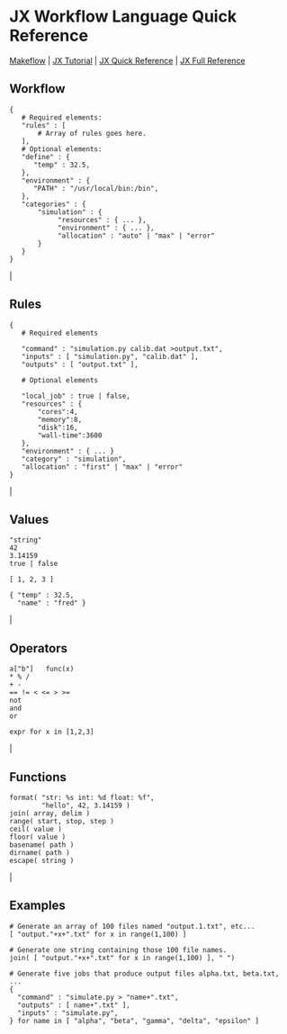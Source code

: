 # JX Workflow Language Quick Reference

[Makeflow](makeflow.html) | [JX Tutorial](jx-tutorial.html) | [JX Quick
Reference](jx-quick.html) | [JX Full Reference](jx.html)

## Workflow

    
    
    {
       # Required elements:
       "rules" : [
           # Array of rules goes here.
       ],
       # Optional elements:
       "define" : {
          "temp" : 32.5,
       },
       "environment" : {
          "PATH" : "/usr/local/bin:/bin",
       },
       "categories" : {
           "simulation" : {
                "resources" : { ... },
                "environment" : { ... },
                "allocation" : "auto" | "max" | "error"
           }
       }
    }
    

|

## Rules

    
    
    {
       # Required elements
    
       "command" : "simulation.py calib.dat >output.txt",
       "inputs" : [ "simulation.py", "calib.dat" ],
       "outputs" : [ "output.txt" ],
    
       # Optional elements
    
       "local_job" : true | false,
       "resources" : {
           "cores":4,
           "memory":8,
           "disk":16,
           "wall-time":3600
       },
       "environment" : { ... }
       "category" : "simulation",
       "allocation" : "first" | "max" | "error"
    }
    

|

## Values

    
    
    "string"
    42
    3.14159
    true | false
    
    [ 1, 2, 3 ]
    
    { "temp" : 32.5,
      "name" : "fred" }
    

|

## Operators

    
    
    a["b"]   func(x)
    * % /
    + -
    == != < <= > >=
    not
    and
    or
    
    expr for x in [1,2,3]
    

|

## Functions

    
    
    format( "str: %s int: %d float: %f",
            "hello", 42, 3.14159 )
    join( array, delim )
    range( start, stop, step )
    ceil( value )
    floor( value )
    basename( path )
    dirname( path )
    escape( string )
    

|

## Examples

    
    
    # Generate an array of 100 files named "output.1.txt", etc...
    [ "output."+x+".txt" for x in range(1,100) ]
    
    # Generate one string containing those 100 file names.
    join( [ "output."+x+".txt" for x in range(1,100) ], " ")
    
    # Generate five jobs that produce output files alpha.txt, beta.txt, ...
    {
      "command" : "simulate.py > "name+".txt",
      "outputs" : [ name+".txt" ],
      "inputs" : "simulate.py",
    } for name in [ "alpha", "beta", "gamma", "delta", "epsilon" ]
    
    

